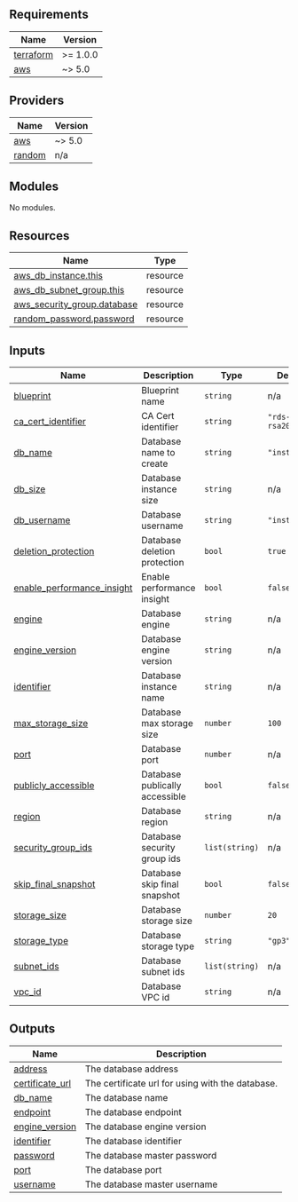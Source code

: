 <!-- BEGIN_TF_DOCS -->
## Requirements

| Name | Version |
|------|---------|
| <a name="requirement_terraform"></a> [terraform](#requirement\_terraform) | >= 1.0.0 |
| <a name="requirement_aws"></a> [aws](#requirement\_aws) | ~> 5.0 |

## Providers

| Name | Version |
|------|---------|
| <a name="provider_aws"></a> [aws](#provider\_aws) | ~> 5.0 |
| <a name="provider_random"></a> [random](#provider\_random) | n/a |

## Modules

No modules.

## Resources

| Name | Type |
|------|------|
| [aws_db_instance.this](https://registry.terraform.io/providers/hashicorp/aws/latest/docs/resources/db_instance) | resource |
| [aws_db_subnet_group.this](https://registry.terraform.io/providers/hashicorp/aws/latest/docs/resources/db_subnet_group) | resource |
| [aws_security_group.database](https://registry.terraform.io/providers/hashicorp/aws/latest/docs/resources/security_group) | resource |
| [random_password.password](https://registry.terraform.io/providers/hashicorp/random/latest/docs/resources/password) | resource |

## Inputs

| Name | Description | Type | Default | Required |
|------|-------------|------|---------|:--------:|
| <a name="input_blueprint"></a> [blueprint](#input\_blueprint) | Blueprint name | `string` | n/a | yes |
| <a name="input_ca_cert_identifier"></a> [ca\_cert\_identifier](#input\_ca\_cert\_identifier) | CA Cert identifier | `string` | `"rds-ca-rsa2048-g1"` | no |
| <a name="input_db_name"></a> [db\_name](#input\_db\_name) | Database name to create | `string` | `"instellar"` | no |
| <a name="input_db_size"></a> [db\_size](#input\_db\_size) | Database instance size | `string` | n/a | yes |
| <a name="input_db_username"></a> [db\_username](#input\_db\_username) | Database username | `string` | `"instellar"` | no |
| <a name="input_deletion_protection"></a> [deletion\_protection](#input\_deletion\_protection) | Database deletion protection | `bool` | `true` | no |
| <a name="input_enable_performance_insight"></a> [enable\_performance\_insight](#input\_enable\_performance\_insight) | Enable performance insight | `bool` | `false` | no |
| <a name="input_engine"></a> [engine](#input\_engine) | Database engine | `string` | n/a | yes |
| <a name="input_engine_version"></a> [engine\_version](#input\_engine\_version) | Database engine version | `string` | n/a | yes |
| <a name="input_identifier"></a> [identifier](#input\_identifier) | Database instance name | `string` | n/a | yes |
| <a name="input_max_storage_size"></a> [max\_storage\_size](#input\_max\_storage\_size) | Database max storage size | `number` | `100` | no |
| <a name="input_port"></a> [port](#input\_port) | Database port | `number` | n/a | yes |
| <a name="input_publicly_accessible"></a> [publicly\_accessible](#input\_publicly\_accessible) | Database publically accessible | `bool` | `false` | no |
| <a name="input_region"></a> [region](#input\_region) | Database region | `string` | n/a | yes |
| <a name="input_security_group_ids"></a> [security\_group\_ids](#input\_security\_group\_ids) | Database security group ids | `list(string)` | n/a | yes |
| <a name="input_skip_final_snapshot"></a> [skip\_final\_snapshot](#input\_skip\_final\_snapshot) | Database skip final snapshot | `bool` | `false` | no |
| <a name="input_storage_size"></a> [storage\_size](#input\_storage\_size) | Database storage size | `number` | `20` | no |
| <a name="input_storage_type"></a> [storage\_type](#input\_storage\_type) | Database storage type | `string` | `"gp3"` | no |
| <a name="input_subnet_ids"></a> [subnet\_ids](#input\_subnet\_ids) | Database subnet ids | `list(string)` | n/a | yes |
| <a name="input_vpc_id"></a> [vpc\_id](#input\_vpc\_id) | Database VPC id | `string` | n/a | yes |

## Outputs

| Name | Description |
|------|-------------|
| <a name="output_address"></a> [address](#output\_address) | The database address |
| <a name="output_certificate_url"></a> [certificate\_url](#output\_certificate\_url) | The certificate url for using with the database. |
| <a name="output_db_name"></a> [db\_name](#output\_db\_name) | The database name |
| <a name="output_endpoint"></a> [endpoint](#output\_endpoint) | The database endpoint |
| <a name="output_engine_version"></a> [engine\_version](#output\_engine\_version) | The database engine version |
| <a name="output_identifier"></a> [identifier](#output\_identifier) | The database identifier |
| <a name="output_password"></a> [password](#output\_password) | The database master password |
| <a name="output_port"></a> [port](#output\_port) | The database port |
| <a name="output_username"></a> [username](#output\_username) | The database master username |
<!-- END_TF_DOCS -->